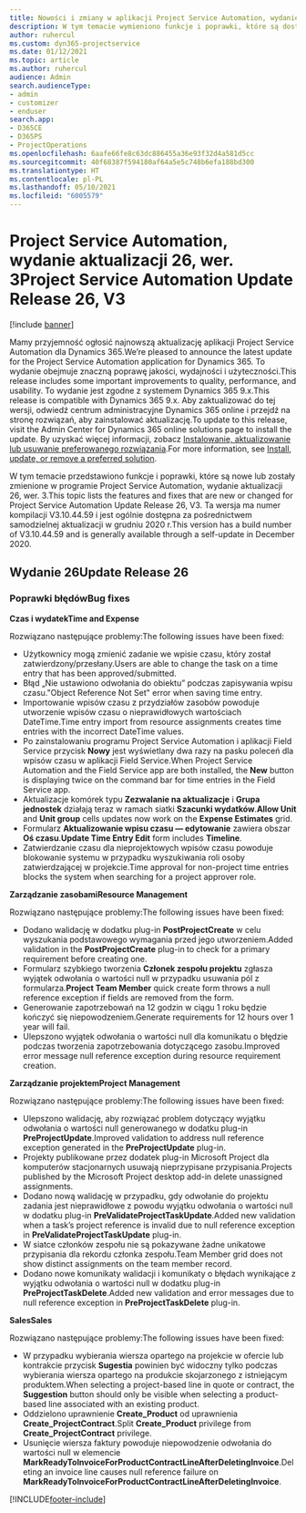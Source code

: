 ```yaml
---
title: Nowości i zmiany w aplikacji Project Service Automation, wydanie aktualizacji 26, wer. 3
description: W tym temacie wymieniono funkcje i poprawki, które są dostępne w aktualizacji Project Service Automation, wydanie 26, wersja 3.
author: ruhercul
ms.custom: dyn365-projectservice
ms.date: 01/12/2021
ms.topic: article
ms.author: ruhercul
audience: Admin
search.audienceType:
- admin
- customizer
- enduser
search.app:
- D365CE
- D365PS
- ProjectOperations
ms.openlocfilehash: 6aafe66fe8c63dc886455a36e93f32d4a581d5cc
ms.sourcegitcommit: 40f68387f594180af64a5e5c748b6efa188bd300
ms.translationtype: HT
ms.contentlocale: pl-PL
ms.lasthandoff: 05/10/2021
ms.locfileid: "6005579"
---
```

# <a name="project-service-automation-update-release-26-v3"></a><span data-ttu-id="2f504-103">Project Service Automation, wydanie aktualizacji 26, wer. 3</span><span class="sxs-lookup"><span data-stu-id="2f504-103">Project Service Automation Update Release 26, V3</span></span>

[!include [banner](../includes/psa-now-project-operations.md)]

<span data-ttu-id="2f504-104">Mamy przyjemność ogłosić najnowszą aktualizację aplikacji Project Service Automation dla Dynamics 365.</span><span class="sxs-lookup"><span data-stu-id="2f504-104">We’re pleased to announce the latest update for the Project Service Automation application for Dynamics 365.</span></span> <span data-ttu-id="2f504-105">To wydanie obejmuje znaczną poprawę jakości, wydajności i użyteczności.</span><span class="sxs-lookup"><span data-stu-id="2f504-105">This release includes some important improvements to quality, performance, and usability.</span></span> <span data-ttu-id="2f504-106">To wydanie jest zgodne z systemem Dynamics 365 9.x.</span><span class="sxs-lookup"><span data-stu-id="2f504-106">This release is compatible with Dynamics 365 9.x.</span></span> <span data-ttu-id="2f504-107">Aby zaktualizować do tej wersji, odwiedź centrum administracyjne Dynamics 365 online i przejdź na stronę rozwiązań, aby zainstalować aktualizację.</span><span class="sxs-lookup"><span data-stu-id="2f504-107">To update to this release, visit the Admin Center for Dynamics 365 online solutions page to install the update.</span></span> <span data-ttu-id="2f504-108">By uzyskać więcej informacji, zobacz [Instalowanie, aktualizowanie lub usuwanie preferowanego rozwiązania](/power-platform/admin/install-remove-preferred-solution).</span><span class="sxs-lookup"><span data-stu-id="2f504-108">For more information, see [Install, update, or remove a preferred solution](/power-platform/admin/install-remove-preferred-solution).</span></span>

<span data-ttu-id="2f504-109">W tym temacie przedstawiono funkcje i poprawki, które są nowe lub zostały zmienione w programie Project Service Automation, wydanie aktualizacji 26, wer. 3.</span><span class="sxs-lookup"><span data-stu-id="2f504-109">This topic lists the features and fixes that are new or changed for Project Service Automation Update Release 26, V3.</span></span> <span data-ttu-id="2f504-110">Ta wersja ma numer kompilacji V3.10.44.59 i jest ogólnie dostępna za pośrednictwem samodzielnej aktualizacji w grudniu 2020 r.</span><span class="sxs-lookup"><span data-stu-id="2f504-110">This version has a build number of V3.10.44.59 and is generally available through a self-update in December 2020.</span></span>

## <a name="update-release-26"></a><span data-ttu-id="2f504-111">Wydanie 26</span><span class="sxs-lookup"><span data-stu-id="2f504-111">Update Release 26</span></span>

### <a name="bug-fixes"></a><span data-ttu-id="2f504-112">Poprawki błędów</span><span class="sxs-lookup"><span data-stu-id="2f504-112">Bug fixes</span></span>

<span data-ttu-id="2f504-113">**Czas i wydatek**</span><span class="sxs-lookup"><span data-stu-id="2f504-113">**Time and Expense**</span></span>

<span data-ttu-id="2f504-114">Rozwiązano następujące problemy:</span><span class="sxs-lookup"><span data-stu-id="2f504-114">The following issues have been fixed:</span></span>

- <span data-ttu-id="2f504-115">Użytkownicy mogą zmienić zadanie we wpisie czasu, który został zatwierdzony/przesłany.</span><span class="sxs-lookup"><span data-stu-id="2f504-115">Users are able to change the task on a time entry that has been approved/submitted.</span></span>
- <span data-ttu-id="2f504-116">Błąd „Nie ustawiono odwołania do obiektu” podczas zapisywania wpisu czasu.</span><span class="sxs-lookup"><span data-stu-id="2f504-116">"Object Reference Not Set" error when saving time entry.</span></span>
- <span data-ttu-id="2f504-117">Importowanie wpisów czasu z przydziałów zasobów powoduje utworzenie wpisów czasu o nieprawidłowych wartościach DateTime.</span><span class="sxs-lookup"><span data-stu-id="2f504-117">Time entry import from resource assignments creates time entries with the incorrect DateTime values.</span></span>
- <span data-ttu-id="2f504-118">Po zainstalowaniu programu Project Service Automation i aplikacji Field Service przycisk **Nowy** jest wyświetlany dwa razy na pasku poleceń dla wpisów czasu w aplikacji Field Service.</span><span class="sxs-lookup"><span data-stu-id="2f504-118">When Project Service Automation and the Field Service app are both installed, the **New** button is displaying twice on the command bar for time entries in the Field Service app.</span></span>
- <span data-ttu-id="2f504-119">Aktualizacje komórek typu **Zezwalanie na aktualizacje** i **Grupa jednostek** działają teraz w ramach siatki **Szacunki wydatków**.</span><span class="sxs-lookup"><span data-stu-id="2f504-119">**Allow Unit** and **Unit group** cells updates now work on the **Expense Estimates** grid.</span></span>
- <span data-ttu-id="2f504-120">Formularz **Aktualizowanie wpisu czasu — edytowanie** zawiera obszar **Oś czasu**.</span><span class="sxs-lookup"><span data-stu-id="2f504-120">**Update Time Entry Edit** form includes **Timeline**.</span></span>
- <span data-ttu-id="2f504-121">Zatwierdzanie czasu dla nieprojektowych wpisów czasu powoduje blokowanie systemu w przypadku wyszukiwania roli osoby zatwierdzającej w projekcie.</span><span class="sxs-lookup"><span data-stu-id="2f504-121">Time approval for non-project time entries blocks the system when searching for a project approver role.</span></span>

<span data-ttu-id="2f504-122">**Zarządzanie zasobami**</span><span class="sxs-lookup"><span data-stu-id="2f504-122">**Resource Management**</span></span>

<span data-ttu-id="2f504-123">Rozwiązano następujące problemy:</span><span class="sxs-lookup"><span data-stu-id="2f504-123">The following issues have been fixed:</span></span>

- <span data-ttu-id="2f504-124">Dodano walidację w dodatku plug-in **PostProjectCreate** w celu wyszukania podstawowego wymagania przed jego utworzeniem.</span><span class="sxs-lookup"><span data-stu-id="2f504-124">Added validation in the **PostProjectCreate** plug-in to check for a primary requirement before creating one.</span></span>
- <span data-ttu-id="2f504-125">Formularz szybkiego tworzenia **Członek zespołu projektu** zgłasza wyjątek odwołania o wartości null w przypadku usuwania pól z formularza.</span><span class="sxs-lookup"><span data-stu-id="2f504-125">**Project Team Member** quick create form throws a null reference exception if fields are removed from the form.</span></span>
- <span data-ttu-id="2f504-126">Generowanie zapotrzebowań na 12 godzin w ciągu 1 roku będzie kończyć się niepowodzeniem.</span><span class="sxs-lookup"><span data-stu-id="2f504-126">Generate requirements for 12 hours over 1 year will fail.</span></span>
- <span data-ttu-id="2f504-127">Ulepszono wyjątek odwołania o wartości null dla komunikatu o błędzie podczas tworzenia zapotrzebowania dotyczącego zasobu.</span><span class="sxs-lookup"><span data-stu-id="2f504-127">Improved error message null reference exception during resource requirement creation.</span></span>

<span data-ttu-id="2f504-128">**Zarządzanie projektem**</span><span class="sxs-lookup"><span data-stu-id="2f504-128">**Project Management**</span></span>

<span data-ttu-id="2f504-129">Rozwiązano następujące problemy:</span><span class="sxs-lookup"><span data-stu-id="2f504-129">The following issues have been fixed:</span></span>

- <span data-ttu-id="2f504-130">Ulepszono walidację, aby rozwiązać problem dotyczący wyjątku odwołania o wartości null generowanego w dodatku plug-in **PreProjectUpdate**.</span><span class="sxs-lookup"><span data-stu-id="2f504-130">Improved validation to address null reference exception generated in the **PreProjectUpdate** plug-in.</span></span>
- <span data-ttu-id="2f504-131">Projekty publikowane przez dodatek plug-in Microsoft Project dla komputerów stacjonarnych usuwają nieprzypisane przypisania.</span><span class="sxs-lookup"><span data-stu-id="2f504-131">Projects published by the Microsoft Project desktop add-in delete unassigned assignments.</span></span>
- <span data-ttu-id="2f504-132">Dodano nową walidację w przypadku, gdy odwołanie do projektu zadania jest nieprawidłowe z powodu wyjątku odwołania o wartości null w dodatku plug-in **PreValidateProjectTaskUpdate**.</span><span class="sxs-lookup"><span data-stu-id="2f504-132">Added new validation when a task’s project reference is invalid due to null reference exception in **PreValidateProjectTaskUpdate** plug-in.</span></span>
- <span data-ttu-id="2f504-133">W siatce członków zespołu nie są pokazywane żadne unikatowe przypisania dla rekordu członka zespołu.</span><span class="sxs-lookup"><span data-stu-id="2f504-133">Team Member grid does not show distinct assignments on the team member record.</span></span>
- <span data-ttu-id="2f504-134">Dodano nowe komunikaty walidacji i komunikaty o błędach wynikające z wyjątku odwołania o wartości null w dodatku plug-in **PreProjectTaskDelete**.</span><span class="sxs-lookup"><span data-stu-id="2f504-134">Added new validation and error messages due to null reference exception in **PreProjectTaskDelete** plug-in.</span></span>

<span data-ttu-id="2f504-135">**Sales**</span><span class="sxs-lookup"><span data-stu-id="2f504-135">**Sales**</span></span>

<span data-ttu-id="2f504-136">Rozwiązano następujące problemy:</span><span class="sxs-lookup"><span data-stu-id="2f504-136">The following issues have been fixed:</span></span>

- <span data-ttu-id="2f504-137">W przypadku wybierania wiersza opartego na projekcie w ofercie lub kontrakcie przycisk **Sugestia** powinien być widoczny tylko podczas wybierania wiersza opartego na produkcie skojarzonego z istniejącym produktem.</span><span class="sxs-lookup"><span data-stu-id="2f504-137">When selecting a project-based line in quote or contract, the **Suggestion** button should only be visible when selecting a product-based line associated with an existing product.</span></span>
- <span data-ttu-id="2f504-138">Oddzielono uprawnienie **Create_Product** od uprawnienia **Create_ProjectContract**.</span><span class="sxs-lookup"><span data-stu-id="2f504-138">Split **Create_Product** privilege from **Create_ProjectContract** privilege.</span></span>
- <span data-ttu-id="2f504-139">Usunięcie wiersza faktury powoduje niepowodzenie odwołania do wartości null w elemencie **MarkReadyToInvoiceForProductContractLineAfterDeletingInvoice**.</span><span class="sxs-lookup"><span data-stu-id="2f504-139">Deleting an invoice line causes null reference failure on **MarkReadyToInvoiceForProductContractLineAfterDeletingInvoice**.</span></span>


[!INCLUDE[footer-include](../includes/footer-banner.md)]